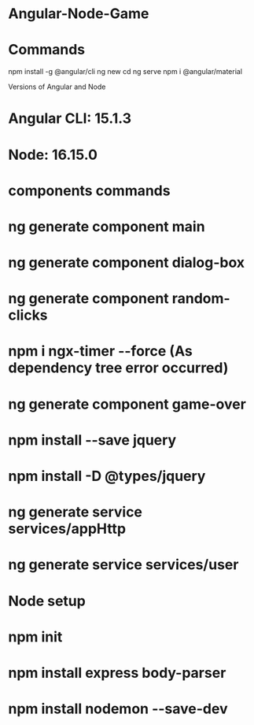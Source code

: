 # Angular-Node-Game

# Commands
npm install -g @angular/cli
ng new <app-name>
cd <app-name>
ng serve
npm i @angular/material

Versions of Angular and Node
# Angular CLI: 15.1.3
# Node: 16.15.0


# components commands
# ng generate component main
# ng generate component dialog-box
# ng generate component random-clicks
# npm i ngx-timer --force (As dependency tree error occurred)
# ng generate component game-over
# npm install --save jquery
# npm install -D @types/jquery
# ng generate service services/appHttp
# ng generate service services/user

# Node setup
# npm init
# npm install express body-parser
# npm install nodemon --save-dev 


